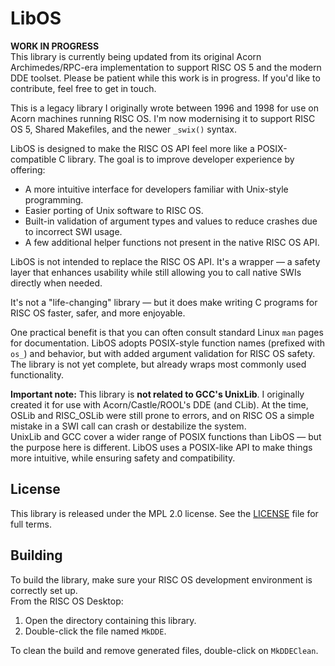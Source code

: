 # LibOS

**WORK IN PROGRESS**  
This library is currently being updated from its original Acorn Archimedes/RPC-era implementation to support RISC OS 5 and the modern DDE toolset. Please be patient while this work is in progress. If you'd like to contribute, feel free to get in touch.

This is a legacy library I originally wrote between 1996 and 1998 for use on Acorn machines running RISC OS. I'm now modernising it to support RISC OS 5, Shared Makefiles, and the newer `_swix()` syntax.

LibOS is designed to make the RISC OS API feel more like a POSIX-compatible C library. The goal is to improve developer experience by offering:

- A more intuitive interface for developers familiar with Unix-style programming.
- Easier porting of Unix software to RISC OS.
- Built-in validation of argument types and values to reduce crashes due to incorrect SWI usage.
- A few additional helper functions not present in the native RISC OS API.

LibOS is not intended to replace the RISC OS API. It's a wrapper — a safety layer that enhances usability while still allowing you to call native SWIs directly when needed.

It's not a "life-changing" library — but it does make writing C programs for RISC OS faster, safer, and more enjoyable.

One practical benefit is that you can often consult standard Linux `man` pages for documentation. LibOS adopts POSIX-style function names (prefixed with `os_`) and behavior, but with added argument validation for RISC OS safety. The library is not yet complete, but already wraps most commonly used functionality.

**Important note:** This library is **not related to GCC's UnixLib**. I originally created it for use with Acorn/Castle/ROOL's DDE (and CLib). At the time, OSLib and RISC_OSLib were still prone to errors, and on RISC OS a simple mistake in a SWI call can crash or destabilize the system.  
UnixLib and GCC cover a wider range of POSIX functions than LibOS — but the purpose here is different. LibOS uses a POSIX-like API to make things more intuitive, while ensuring safety and compatibility.

## License

This library is released under the MPL 2.0 license. See the [LICENSE](LICENSE) file for full terms.

## Building

To build the library, make sure your RISC OS development environment is correctly set up.  
From the RISC OS Desktop:

1. Open the directory containing this library.
2. Double-click the file named `MkDDE`.

To clean the build and remove generated files, double-click on `MkDDEClean`.
